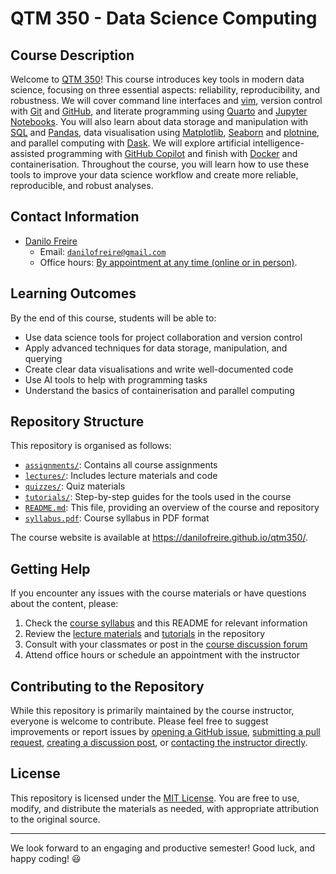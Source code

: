 # QTM 350 - Data Science Computing

## Course Description

Welcome to [QTM 350](https://github.com/danilofreire/qtm350)! This course introduces key tools in modern data science, focusing on three essential aspects: reliability, reproducibility, and robustness. We will cover command line interfaces and [vim](https://www.vim.org/), version control with [Git](https://git-scm.com/) and [GitHub](https://github.com/), and literate programming using [Quarto](https://quarto.org/) and [Jupyter Notebooks](https://jupyter.org/). You will also learn about data storage and manipulation with [SQL](https://www.w3schools.com/sql/) and [Pandas](https://pandas.pydata.org/), data visualisation using [Matplotlib](https://matplotlib.org/), [Seaborn](https://seaborn.pydata.org/) and [plotnine](https://plotnine.readthedocs.io/), and parallel computing with [Dask](https://www.dask.org/). We will explore artificial intelligence-assisted programming with [GitHub Copilot](https://github.com/features/copilot) and finish with [Docker](https://www.docker.com/) and containerisation. Throughout the course, you will learn how to use these tools to improve your data science workflow and create more reliable, reproducible, and robust analyses.

## Contact Information

- [Danilo Freire](https://danilofreire.github.io/)
  - Email: [`danilofreire@gmail.com`](mailto:danilofreire@gmail.com)
  - Office hours: [By appointment at any time (online or in person)](https://calendly.com/danilofreire/office-hours).

## Learning Outcomes

By the end of this course, students will be able to:

- Use data science tools for project collaboration and version control
- Apply advanced techniques for data storage, manipulation, and querying
- Create clear data visualisations and write well-documented code
- Use AI tools to help with programming tasks
- Understand the basics of containerisation and parallel computing

## Repository Structure

This repository is organised as follows:

- [`assignments/`](https://github.com/danilofreire/qtm350/tree/main/assignments): Contains all course assignments
- [`lectures/`](https://github.com/danilofreire/qtm350/tree/main/lectures): Includes lecture materials and code
- [`quizzes/`](https://github.com/danilofreire/qtm350/tree/main/quizzes): Quiz materials
- [`tutorials/`](https://github.com/danilofreire/qtm350/tree/main/tutorials): Step-by-step guides for the tools used in the course
- [`README.md`](https://github.com/danilofreire/qtm350/blob/main/README.md): This file, providing an overview of the course and repository
- [`syllabus.pdf`](https://github.com/danilofreire/qtm350/blob/main/syllabus.pdf): Course syllabus in PDF format

The course website is available at <https://danilofreire.github.io/qtm350/>.

## Getting Help

If you encounter any issues with the course materials or have questions about the content, please:

1. Check the [course syllabus](https://github.com/danilofreire/qtm350/blob/main/syllabus.pdf) and this README for relevant information
2. Review the [lecture materials](https://github.com/danilofreire/qtm350/tree/main/lectures) and [tutorials](https://github.com/danilofreire/qtm350/tree/main/tutorials) in the repository
3. Consult with your classmates or post in the [course discussion forum](https://github.com/danilofreire/qtm350/discussions)
4. Attend office hours or schedule an appointment with the instructor

## Contributing to the Repository

While this repository is primarily maintained by the course instructor,
everyone is welcome to contribute. Please feel free to suggest improvements or
report issues by [opening a GitHub
issue](https://github.com/danilofreire/qtm350/issues), [submitting a pull
request](https://github.com/danilofreire/qtm350/pulls), [creating a discussion
post](https://github.com/danilofreire/qtm350/discussions), or [contacting the
instructor directly](mailto:danilo.freire@emory.edu).

## License

This repository is licensed under the [MIT
License](https://github.com/danilofreire/qtm350/blob/main/LICENSE.qmd). You are
free to use, modify, and distribute the materials as needed, with appropriate
attribution to the original source.

-----

We look forward to an engaging and productive semester! Good luck, and happy coding! :smiley:
